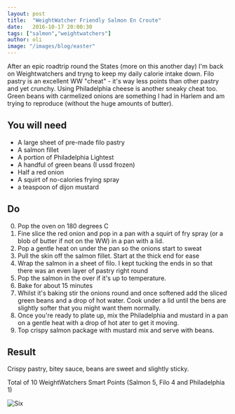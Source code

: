 ```yaml
---
layout: post
title:  "WeightWatcher Friendly Salmon En Croute"
date:   2016-10-17 20:00:30
tags: ["salmon","weightwatchers"]
author: oli
image: "/images/blog/easter"
---
```


After an epic roadtrip round the States (more on this another day) I'm back on Weightwatchers and tryng to keep my daily calorie intake down.  Filo pastry is an excellent WW "cheat" - it's way less points than other pastry and yet crunchy.  Using Philadelphia cheese is another sneaky cheat too.  Green beans with carmelized onions are something I had in Harlem and am trying to reproduce (without the huge amounts of butter).


## You will need

* A large sheet of pre-made filo pastry 
* A salmon fillet
* A portion of Philadelphia Lightest
* A handful of green beans (I ussd frozen)
* Half a red onion
* A squirt of no-calories frying spray
* a teaspoon of dijon mustard

## Do

0. Pop the oven on 180 degrees C
1. Fine slice the red onion and pop in a pan with a squirt of fry spray (or a blob of butter if not on the WW) in a pan with a lid.
2. Pop a gentle heat on under the pan so the onions start to sweat
3. Pull the skin off the salmon fillet.  Start at the thick end for ease
4. Wrap the salmon in a sheet of filo.  I kept tucking the ends in so that there was an even layer of pastry right round
5. Pop the salmon in the over if it's up to temperature.
6. Bake for about 15 minutes
7. Whilst it's baking stir the onions round and once softened add the sliced green beans and a drop of hot water.  Cook under a lid until the bens are slightly softer that you might want them normally.
8. Once you're ready to plate up, mix the Philadelphia and mustard in a pan on a gentle heat with a drop of hot ater to get it moving.
9. Top crispy salmon package with mustard mix and serve with beans.


## Result

Crispy pastry, bitey sauce, beans are sweet and slightly sticky.

Total of 10 WeightWatchers Smart Points (Salmon 5, Filo 4 and Philadelphia 1)

![Six](/images/blog/weightwatchers-friendly-salmon-en-croute.jpg)


